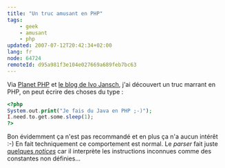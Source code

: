 ```yaml
---
title: "Un truc amusant en PHP"
tags:
    - geek
    - amusant
    - php
updated: 2007-07-12T20:42:34+02:00
lang: fr
node: 64724
remoteId: d95a981f3e104e027669a689feb7bc63
---
```

 
Via [Planet PHP](http://www.planet-php.net/) et [le blog de Ivo Jansch](http://www.achievo.org/blog/archives/55-System.out.print-in-PHP.html), j'ai découvert un truc marrant en PHP, on peut écrire des choses du type :

 ``` php
<?php
System.out.print("Je fais du Java en PHP ;-)");
I.need.to.get.some.sleep(1);
?>
```

 
Bon évidemment ça n'est pas recommandé et en plus ça n'a aucun intérêt :-) En fait techniquement ce comportement est normal. Le *parser* fait juste [quelques *notices*](http://fr2.php.net/manual/en/ref.errorfunc.php) car il interprète les instructions inconnues comme des constantes non définies...

